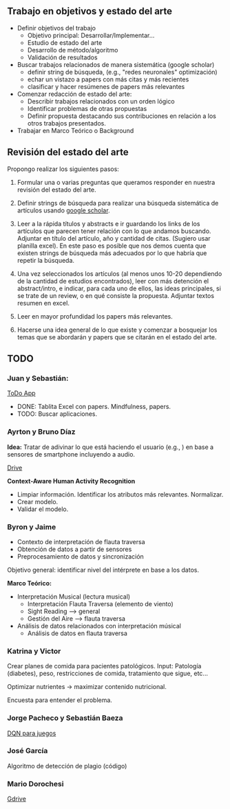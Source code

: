 Trabajo en objetivos y estado del arte
--

- Definir objetivos del trabajo
   - Objetivo principal: Desarrollar/Implementar...
   - Estudio de estado del arte
   - Desarrollo de método/algoritmo
   - Validación de resultados
- Buscar trabajos relacionados de manera sistemática (google scholar)
	- definir string de búsqueda, (e.g., "redes neuronales" optimización)
	- echar un vistazo a papers con más citas y más recientes
	- clasificar y hacer resúmenes de papers más relevantes
- Comenzar redacción de estado del arte:
	- Describir trabajos relacionados con un orden lógico
	- Identificar problemas de otras propuestas
	- Definir propuesta destacando sus contribuciones en relación a los otros trabajos presentados.
- Trabajar en Marco Teórico o Background

Revisión del estado del arte
---

Propongo realizar los siguientes pasos:

1. Formular una o varias preguntas que queramos responder en nuestra revisión del estado del arte.

2. Definir strings de búsqueda para realizar una búsqueda sistemática de artículos usando [google scholar](http://scholar.google.es/).

3. Leer a la rápida títulos y abstracts e ir guardando los links de los artículos que parecen tener relación con lo que andamos buscando. Adjuntar en título del artículo, año y cantidad de citas. (Sugiero usar planilla excel). En este paso es posible que nos demos cuenta que existen strings de búsqueda más adecuados por lo que habría que repetir la búsqueda. 

4. Una vez seleccionados los artículos (al menos unos 10-20 dependiendo de la cantidad de estudios encontrados), leer con más detención el abstract/intro, e indicar, para cada uno de ellos, las ideas principales, si se trate de un review, o en qué consiste la propuesta. Adjuntar textos resumen en excel.

5. Leer en mayor profundidad los papers más relevantes.

6. Hacerse una idea general de lo que existe y comenzar a bosquejar los temas que se abordarán y papers que se citarán en el estado del arte.

TODO
--

### Juan y Sebastián: 

[ToDo App](https://docs.google.com/file/d/1yQS1kjmL7xa3prQmHJI0EGcXyQ60qM1p/edit)

- DONE: Tablita Excel con papers. Mindfulness, papers.
- TODO: Buscar aplicaciones.


### Ayrton y Bruno Díaz

**Idea:** Tratar de adivinar lo que está haciendo el usuario (e.g., ) en base a sensores de smartphone incluyendo a audio.

[Drive](https://drive.google.com/drive/folders/1J-RoZXGb6gB5YeBXbBBzzacjT0t-Wc5S)

**Context-Aware Human Activity Recognition**

- Limpiar información. Identificar los atributos más relevantes. Normalizar.
- Crear modelo.
- Validar el modelo.



### Byron y Jaime

- Contexto de interpretación de flauta traversa
- Obtención de datos a partir de sensores
- Preprocesamiento de datos y sincronización

Objetivo general: identificar nivel del intérprete en base a los datos.

**Marco Teórico:**

- Interpretación Musical (lectura musical)
	- Interpretación Flauta Traversa (elemento de viento)
	- Sight Reading --> general
	- Gestión del Aire --> flauta traversa
- Análisis de datos relacionados con interpretación músical
	- Análisis de datos en flauta traversa






### Katrina y Victor

Crear planes de comida para pacientes patológicos.
Input: Patología (diabetes), peso, restricciones de comida, tratamiento que sigue, etc...

Optimizar nutrientes -> maximizar contenido nutricional.

Encuesta para entender el problema.




### Jorge Pacheco y Sebastián Baeza

[DQN para juegos](https://docs.google.com/file/d/1VyM1QcedEZQqNSohkIH0HbFuqnCVkHXE/edit)



### José García
Algoritmo de detección de plagio (código)


### Mario Dorochesi

[Gdrive]([https://drive.google.com/drive/folders/1cedE7d42QyY1Ujf7PnIt2TDvdcjnBc9t?usp=sharing](https://drive.google.com/drive/folders/1cedE7d42QyY1Ujf7PnIt2TDvdcjnBc9t?usp=sharing))

<!--stackedit_data:
eyJoaXN0b3J5IjpbLTE3Mzc3NTI3NzYsMTgwOTU1OTM3MCwtOD
M3Mzk2MjIzLDY2MTYzMjM0LC00MTQ5ODg3NSw3Mjg4NDYxOTks
LTEyMDM3Mjc2ODAsMTY2MzU3MzEwMCwtMTM0MDk5Mzg4NCwtMT
M4MjM4NTgxOCwtNjc3NjM5NDIzLC0xNzA0NTY4NjA5LC04MDMz
ODk5MDhdfQ==
-->